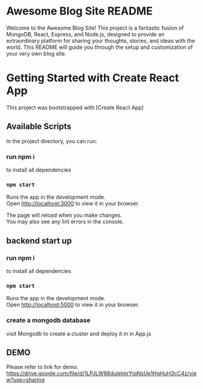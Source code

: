 # Awesome Blog Site README
Welcome to the Awesome Blog Site! This project is a fantastic fusion of MongoDB, React, Express, and Node.js, designed to provide an extraordinary platform for sharing your thoughts, stories, and ideas with the world. This README will guide you through the setup and customization of your very own blog site.
# Getting Started with Create React App

This project was bootstrapped with [Create React App]
## Available Scripts

In the project directory, you can run:
### run npm i 

to install all dependencies

### `npm start`

Runs the app in the development mode.\
Open [http://localhost:3000](http://localhost:3000) to view it in your browser.

The page will reload when you make changes.\
You may also see any lint errors in the console.

## backend start up
### run npm i 

to install all dependencies
### `npm start`

Runs the app in the development mode.\
Open [http://localhost:5000](http://localhost:5000) to view it in your browser.


### create a mongodb database 

visit Mongodb to create a cluster and deploy it in in App.js

## DEMO
Please refer to link for demo.\
https://drive.google.com/file/d/1LPJLW88dulelmrYjqNsUe1HgHuH3cC4z/view?usp=sharing


